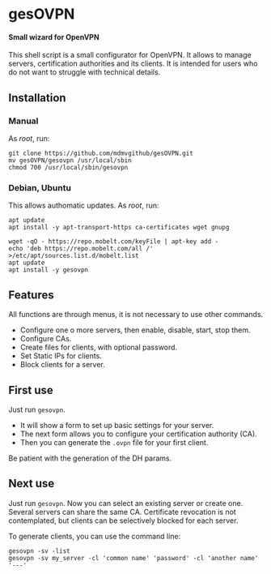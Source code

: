 # gesOVPN

#### Small wizard for OpenVPN
This shell script is a small configurator for OpenVPN.
It allows to manage servers, certification authorities and its clients.
It is intended for users who do not want to struggle with technical details.

## Installation

### Manual
As _root_, run:
```
git clone https://github.com/mdmvgithub/gesOVPN.git
mv gesOVPN/gesovpn /usr/local/sbin
chmod 700 /usr/local/sbin/gesovpn
```

### Debian, Ubuntu
This allows authomatic updates. As _root_, run:
```
apt update
apt install -y apt-transport-https ca-certificates wget gnupg

wget -qO - https://repo.mobelt.com/keyFile | apt-key add -
echo 'deb https://repo.mobelt.com/all /' >/etc/apt/sources.list.d/mobelt.list
apt update
apt install -y gesovpn 
```

## Features
All functions are through menus, it is not necessary to use other commands.
- Configure one o more servers, then enable, disable, start, stop them.
- Configure CAs.
- Create files for clients, with optional password.
- Set Static IPs for clients.
- Block clients for a server.

## First use
Just run `gesovpn`.
- It will show a form to set up basic settings for your server. 
- The next form allows you to configure your certification authority (CA).
- Then you can generate the `.ovpn` file for your first client.

Be patient with the generation of the DH params.

## Next use
Just run `gesovpn`. Now you can select an existing server or create one.
Several servers can share the same CA.
Certificate revocation is not contemplated, but clients can be selectively blocked for each server.

To generate clients, you can use the command line:
```
gesovpn -sv -list
gesovpn -sv my_server -cl 'common name' 'password' -cl 'another name' '---'
```
